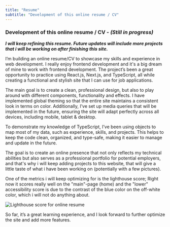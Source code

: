 ```yaml
---
title: "Resume"
subtitle: "Development of this online resume / CV"
---
```


### Development of this online resume / CV - _(Still in progress)_

**_I will keep refining this resume. Future updates will include more projects that i will be working on after finishing this site._**

I’m building an online resume/CV to showcase my skills and experience in web development. I really enjoy frontend development and it's a big dream of mine to work with frontend development. The project’s been a great opportunity to practice using React.js, Next.js, and TypeScript, all while creating a functional and stylish site that I can use for job applications.

The main goal is to create a clean, professional design, but also to play around with different components, functionality and effects. I have implemented global theming so that the entire site maintains a consistent look in terms on color. Additionally, I’ve set up media queries that will be implemented in the future, ensuring the site will adapt perfectly across all devices, including mobile, tablet & desktop.

To demonstrate my knowledge of TypeScript, I’ve been using objects to map most of my data, such as experience, skills, and projects. This helps to keep the code clean, organized, and type-safe, making it easier to manage and update in the future.

The goal is to create an online presence that not only reflects my technical abilities but also serves as a professional portfolio for potential employers, and that's why i will keep adding projects to this website, that will give a little taste of what i have been working on (potentially with a few pictures).

One of the metrics i will keep optimizing for is the lighthouse score; Right now it scores really well on the "main"-page (home) and the "lower" accessibility score is due to the contrast of the blue color on the off-white color, which i will not do anything about.

<img src="/lighthouse.PNG" alt="Lighthouse score for online resume">

So far, it’s a great learning experience, and I look forward to further optimize the site and add more features.

